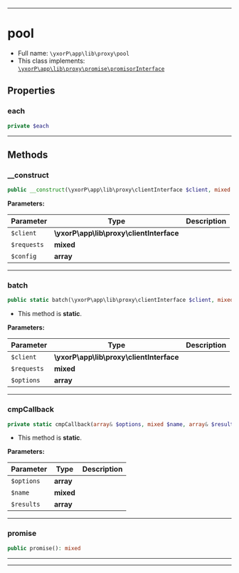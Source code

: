 ***

# pool





* Full name: `\yxorP\app\lib\proxy\pool`
* This class implements:
[`\yxorP\app\lib\proxy\promise\promisorInterface`](./promise/promisorInterface.md)



## Properties


### each



```php
private $each
```






***

## Methods


### __construct



```php
public __construct(\yxorP\app\lib\proxy\clientInterface $client, mixed $requests, array $config = []): mixed
```








**Parameters:**

| Parameter | Type | Description |
|-----------|------|-------------|
| `$client` | **\yxorP\app\lib\proxy\clientInterface** |  |
| `$requests` | **mixed** |  |
| `$config` | **array** |  |




***

### batch



```php
public static batch(\yxorP\app\lib\proxy\clientInterface $client, mixed $requests, array $options = []): mixed
```



* This method is **static**.




**Parameters:**

| Parameter | Type | Description |
|-----------|------|-------------|
| `$client` | **\yxorP\app\lib\proxy\clientInterface** |  |
| `$requests` | **mixed** |  |
| `$options` | **array** |  |




***

### cmpCallback



```php
private static cmpCallback(array& $options, mixed $name, array& $results): mixed
```



* This method is **static**.




**Parameters:**

| Parameter | Type | Description |
|-----------|------|-------------|
| `$options` | **array** |  |
| `$name` | **mixed** |  |
| `$results` | **array** |  |




***

### promise



```php
public promise(): mixed
```











***


***

